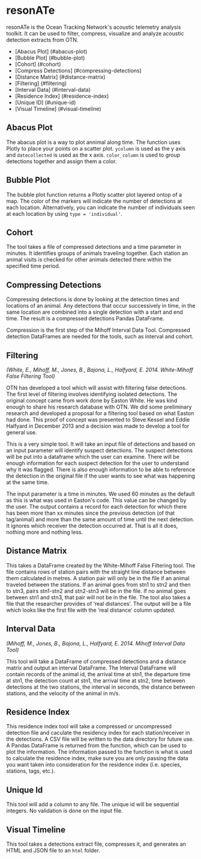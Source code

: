 resonATe
========

resonATe is the Ocean Tracking Network's acoustic telemetry analysis toolkit.
It can be used to filter, compress, visualize and analyze acoustic detection
extracts from OTN.



* [Abacus Plot] (#abacus-plot)
* [Bubble Plot] (#bubble-plot)
* [Cohort] (#cohort)
* [Compress Detections] (#compressing-detections)
* [Distance Matrix] (#distance-matrix)
* [Filtering] (#filtering)
* [Interval Data] (#interval-data)
* [Residence Index] (#residence-index)
* [Unique ID] (#unique-id)
* [Visual Timeline] (#visual-timeline)


Abacus Plot
-----------

The abacus plot is a way to plot annimal along time. The function uses Plotly to place your points on a scatter plot. ``ycolumn`` is used as the y axis and ``datecollected`` is used as the x axis. ``color_column`` is used to group detections together and assign them a color.



Bubble Plot
-----------

The bubble plot function returns a Plotly scatter plot layered ontop of a map. The color of the markers will indicate the number of detections at each location. Alternatively, you can indicate the number of individuals seen at each location by using ``type = 'individual'``.



Cohort
------

The tool takes a file of compressed detections and a time parameter in minutes. It identifies groups of animals traveling together. Each station an animal visits is checked for other animals detected there within the specified time period.



Compressing Detections
----------------------

Compressing detections is done by looking at the detection times and locations of an animal. Any detections that occur successively in time, in the same location are combined into a single detection with a start and end time. The result is a compressed detections Pandas DataFrame.

Compression is the first step of the Mihoff Interval Data Tool. Compressed detection DataFrames are needed for the tools, such as interval and cohort.



Filtering
---------

*(White, E., Mihoff, M., Jones, B., Bajona, L., Halfyard, E. 2014. White-Mihoff False Filtering Tool)*


OTN has developed a tool which will assist with filtering false detections. The first level of filtering involves identifying isolated detections. The original concept came from work done by Easton White. He was kind enough to share his research database with OTN. We did some preliminary research and developed a proposal for a filtering tool based on what Easton had done. This proof of concept was presented to Steve Kessel and Eddie Halfyard in December 2013 and a decision was made to develop a tool for general use.

This is a very simple tool. It will take an input file of detections and based on an input parameter will identify suspect detections. The suspect detections will be put into a dataframe which the user can examine. There will be enough information for each suspect detection for the user to understand why it was flagged. There is also enough information to be able to reference the detection in the original file if the user wants to see what was happening at the same time.

The input parameter is a time in minutes. We used 60 minutes as the default as this is what was used in Easton's code. This value can be changed by the user. The output contains a record for each detection for which there has been more than xx minutes since the previous detection (of that tag/animal) and more than the same amount of time until the next detection. It ignores which receiver the detection occurred at. That is all it does, nothing more and nothing less.


Distance Matrix
---------------

This takes a DataFrame created by the White-Mihoff False Filtering tool. The file contains rows of station pairs with the straight line distance between them calculated in metres. A station pair will only be in the file if an animal traveled between the stations. If an animal goes from stn1 to stn2 and then to stn3, pairs stn1-stn2 and stn2-stn3 will be in the file. If no animal goes between stn1 and stn3, that pair will not be in the file. The tool also takes a file that the researcher provides of ‘real distances’.  The output will be a file which looks like the first file with the ‘real distance’ column updated.


Interval Data
--------------------

*(Mihoff, M., Jones, B., Bajona, L., Halfyard, E. 2014. Mihoff Interval Data Tool)*

This tool will take a DataFrame of compressed detections and a distance matrix and output an interval DataFrame. The Interval DataFrame will contain records of the animal id, the arrival time at stn1, the departure time at stn1, the detection count at stn1, the arrival time at stn2, time between detections at the two stations, the interval in seconds, the distance between stations, and the velocity of the animal in m/s.



Residence Index
---------------

This residence index tool will take a compressed or uncompressed detection file and caculate the residency index for each station/receiver in the detections. A CSV file will be written to the data directory for future use. A Pandas DataFrame is returned from the function, which can be used to plot the information. The information passed to the function is what is used to calculate the residence index, make sure you are only passing the data you want taken into consideration for the residence index (i.e. species, stations, tags, etc.).



Unique Id
---------

This tool will add a column to any file. The unique id will be sequential integers. No validation is done on the input file.


Visual Timeline
---------------

This tool takes a detections extract file, compresses it, and generates an HTML and JSON file to an ``html`` folder.
